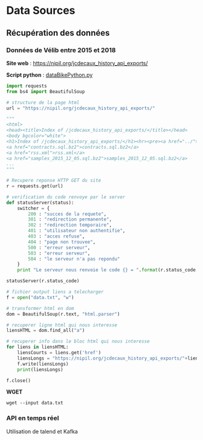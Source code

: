 # Data Sources

## Récupération des données

### Données de Vélib entre 2015 et 2018 
**Site web** : https://nipil.org/jcdecaux_history_api_exports/

**Script python** : [dataBikePython.py](https://github.com/ctith/Projet_Velib/blob/master/dataBikeParis.py)
```python
import requests
from bs4 import BeautifulSoup

# structure de la page html
url = "https://nipil.org/jcdecaux_history_api_exports/"

"""
<html>
<head><title>Index of /jcdecaux_history_api_exports/</title></head>
<body bgcolor="white">
<h1>Index of /jcdecaux_history_api_exports/</h1><hr><pre><a href="../">../</a>
<a href="contracts.sql.bz2">contracts.sql.bz2</a>                                  26-Mar-2018 00:05                1264
<a href="rss.xml">rss.xml</a>                                            26-Mar-2018 00:05                3824
<a href="samples_2015_12_05.sql.bz2">samples_2015_12_05.sql.bz2</a>                         06-Dec-2015 07:59              311255
...
"""

# Recupere reponse HTTP GET du site
r = requests.get(url)

# verification du code renvoye par le server
def statusServer(status):
    switcher = {
        200 : "succes de la requete",
        301 : "redirection permanente",
        302 : "redirection temporaire",
        401 : "utilisateur non authentifie",
        403 : "acces refuse",
        404 : "page non trouvee",
        500 : "erreur serveur",
        503 : "erreur serveur",
        504 : "le serveur n'a pas repondu"
    }
    print "Le serveur nous renvoie le code {} = ".format(r.status_code, url) + switcher.get(status, "erreur inconnue")

statusServer(r.status_code)

# fichier output liens a telecharger
f = open("data.txt", "w")

# transformer html en dom
dom = BeautifulSoup(r.text, "html.parser")

# recuperer ligne html qui nous interesse
liensHTML = dom.find_all("a")

# recuperer info dans le bloc html qui nous interesse
for liens in liensHTML:
    liensCourts = liens.get('href')
    liensLongs = "https://nipil.org/jcdecaux_history_api_exports/"+liensCourts+'\n'
    f.write(liensLongs)
    print(liensLongs)

f.close()
```

**WGET**
```shell
wget ‐‐input data.txt 
```

### API en temps réel
Utilisation de talend et Kafka
